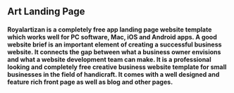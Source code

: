 
## Art Landing Page
#### Royalartizan is a completely free app landing page website template which works well for PC software, Mac, iOS and Android apps. A good website brief is an important element of creating a successful business website. It connects the gap between what a business owner envisions and what a website development team can make. It is a professional looking and completely free creative business website template for small businesses in the field of handicraft. It comes with a well designed and feature rich front page as well as blog and other pages.
